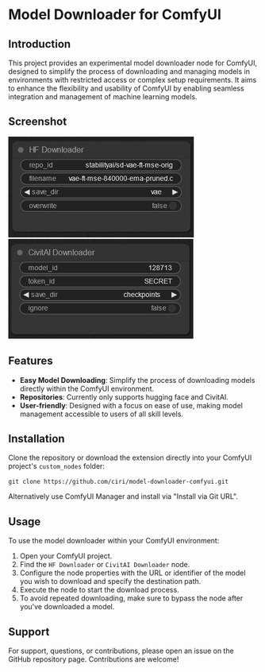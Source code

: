 # Model Downloader for ComfyUI

## Introduction
This project provides an experimental model downloader node for ComfyUI, designed to simplify the process of downloading and managing models in environments with restricted access or complex setup requirements. It aims to enhance the flexibility and usability of ComfyUI by enabling seamless integration and management of machine learning models.

## Screenshot

![Alt text](doc/hf-downloader.png?raw=true "HF")
![Alt text](doc/civitai-downloader.png?raw=true "CivitAI")

## Features
- **Easy Model Downloading**: Simplify the process of downloading models directly within the ComfyUI environment.
- **Repositories**: Currently only supports hugging face and CivitAI.
- **User-friendly**: Designed with a focus on ease of use, making model management accessible to users of all skill levels.

## Installation

Clone the repository or download the extension directly into your ComfyUI project's `custom_nodes` folder:

```
git clone https://github.com/ciri/model-downloader-comfyui.git
```

Alternatively use ComfyUI Manager and install via "Install via Git URL". 

## Usage
To use the model downloader within your ComfyUI environment:
1. Open your ComfyUI project.
2. Find the `HF Downloader` or `CivitAI Downloader` node.
3. Configure the node properties with the URL or identifier of the model you wish to download and specify the destination path.
4. Execute the node to start the download process.
5. To avoid repeated downloading, make sure to bypass the node after you've downloaded a model.



## Support
For support, questions, or contributions, please open an issue on the GitHub repository page. Contributions are welcome!